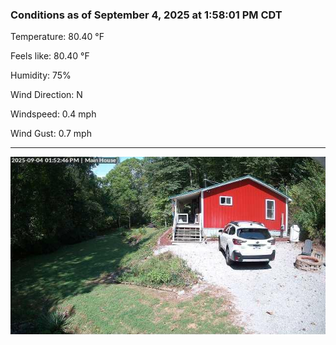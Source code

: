 ### Conditions as of September 4, 2025 at 1:58:01 PM CDT 

Temperature: 80.40 &deg;F

Feels like: 80.40 &deg;F

Humidity: 75%

Wind Direction: N

Windspeed: 0.4 mph

Wind Gust: 0.7 mph

---

<img src="./images/latest.jpeg"/>

